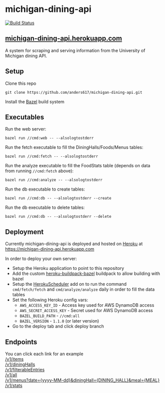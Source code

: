 # michigan-dining-api
[![Build Status](https://travis-ci.com/anders617/michigan-dining-api.svg?token=cMRcZeh9VAjpBXRsmo8P&branch=master)](https://travis-ci.com/anders617/michigan-dining-api)

## [michigan-dining-api.herokuapp.com](http://michigan-dining-api.herokuapp.com/)

A system for scraping and serving information from the University of Michigan dining API.

## Setup
Clone this repo
```shell
git clone https://github.com/anders617/michigan-dining-api.git
```

Install the [Bazel](https://docs.bazel.build/versions/master/install.html) build system

## Executables

Run the web server:
```shell
bazel run //cmd:web -- --alsologtostderr
```

Run the fetch executable to fill the DiningHalls/Foods/Menus tables:
```shell
bazel run //cmd:fetch -- --alsologtostderr
```

Run the analyze executable to fill the FoodStats table (depends on data from running `//cmd:fetch` above):
```shell
bazel run //cmd:analyze -- --alsologtostderr
```

Run the db executable to create tables:
```shell
bazel run //cmd:db -- --alsologtostderr --create
```

Run the db executable to delete tables:
```shell
bazel run //cmd:db -- --alsologtostderr --delete
```

## Deployment

Currently michigan-dining-api is deployed and hosted on [Heroku](https://www.heroku.com/home) at https://michigan-dining-api.herokuapp.com

In order to deploy your own server:
* Setup the Heroku application to point to this repository
* Add the custom [heroku-buildpack-bazel](https://github.com/anders617/heroku-buildpack-bazel) buildpack to allow building with bazel
* Setup the [HerokuScheduler](https://devcenter.heroku.com/articles/scheduler) add on to run the command `cmd/fetch/fetch`  and `cmd/analyze/analyze` daily in order to fill the data tables
* Set the following Heroku config vars:
    * `AWS_ACCESS_KEY_ID` - Access key used for AWS DynamoDB access
    * `AWS_SECRET_ACCESS_KEY` - Secret used for AWS DynamoDB access
    * `BAZEL_BUILD_PATH` - `//cmd:all`
    * `BAZEL_VERSION` - `1.1.0` (or later version)
* Go to the deploy tab and click deploy branch

## Endpoints
You can click each link for an example \
[/v1/items](https://michigan-dining-api.herokuapp.com/v1/items) \
[/v1/diningHalls](https://michigan-dining-api.herokuapp.com/v1/diningHalls) \
[/v1/filterableEntries](https://michigan-dining-api.herokuapp.com/v1/filterableEntries) \
[/v1/all](https://michigan-dining-api.herokuapp.com/v1/all) \
[/v1/menus?date={yyyy-MM-dd}&diningHall={DINING_HALL}&meal={MEAL}](https://michigan-dining-api.herokuapp.com/v1/menus?date=2019-11-04&diningHall=Bursley%20Dining%20Hall&meal=LUNCH) \
[/v1/stats](https://michigan-dining-api.herokuapp.com/v1/stats)

